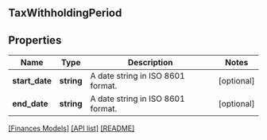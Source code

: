 ## TaxWithholdingPeriod

## Properties

Name | Type | Description | Notes
------------ | ------------- | ------------- | -------------
**start_date** | **string** | A date string in ISO 8601 format. | [optional]
**end_date** | **string** | A date string in ISO 8601 format. | [optional]

[[Finances Models]](../) [[API list]](../../Api) [[README]](../../../README.md)
